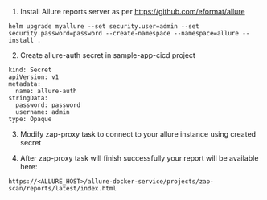 1. Install Allure reports server as per https://github.com/eformat/allure
```
helm upgrade myallure --set security.user=admin --set security.password=password --create-namespace --namespace=allure --install .
```
2. Create allure-auth secret in sample-app-cicd project
```
kind: Secret
apiVersion: v1
metadata:
  name: allure-auth
stringData:
  password: password
  username: admin
type: Opaque
```
3. Modify zap-proxy task to connect to your allure instance using created secret

4. After zap-proxy task will finish successfully your report will be available here:
```
https://<ALLURE_HOST>/allure-docker-service/projects/zap-scan/reports/latest/index.html
```
